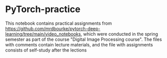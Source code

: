 # PyTorch-practice
This notebook contains practical assignments from https://github.com/mrdbourke/pytorch-deep-learning/tree/main/video_notebooks, which were conducted in the spring semester as part of the course "Digital Image Processing course".
The files with comments contain lecture materials, and the file with assignments consists of self-study after the lections 
